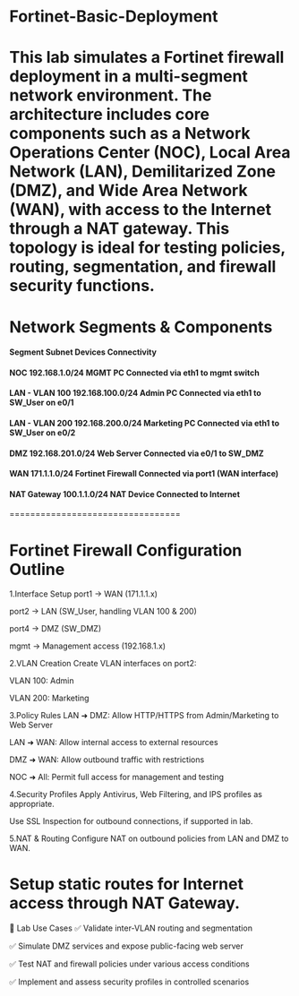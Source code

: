 # Fortinet-Basic-Deployment 


This lab simulates a Fortinet firewall deployment in a multi-segment network environment. The architecture includes core components such as a Network Operations Center (NOC), Local Area Network (LAN), Demilitarized Zone (DMZ), and Wide Area Network (WAN), with access to the Internet through a NAT gateway. This topology is ideal for testing policies, routing, segmentation, and firewall security functions.
=================================
# Network Segments & Components
#### Segment Subnet  Devices Connectivity
#### NOC 192.168.1.0/24  MGMT PC Connected via eth1 to mgmt switch
#### LAN - VLAN 100  192.168.100.0/24    Admin PC    Connected via eth1 to SW_User on e0/1
#### LAN - VLAN 200  192.168.200.0/24    Marketing PC    Connected via eth1 to SW_User on e0/2
#### DMZ 192.168.201.0/24    Web Server  Connected via e0/1 to SW_DMZ
#### WAN 171.1.1.0/24    Fortinet Firewall   Connected via port1 (WAN interface)
#### NAT Gateway 100.1.1.0/24    NAT Device  Connected to Internet
=================================
# Fortinet Firewall Configuration Outline
1.Interface Setup
port1 → WAN (171.1.1.x)

port2 → LAN (SW_User, handling VLAN 100 & 200)

port4 → DMZ (SW_DMZ)

mgmt → Management access (192.168.1.x)

2.VLAN Creation
Create VLAN interfaces on port2:

VLAN 100: Admin

VLAN 200: Marketing

3.Policy Rules
LAN ➜ DMZ: Allow HTTP/HTTPS from Admin/Marketing to Web Server

LAN ➜ WAN: Allow internal access to external resources

DMZ ➜ WAN: Allow outbound traffic with restrictions

NOC ➜ All: Permit full access for management and testing

4.Security Profiles
Apply Antivirus, Web Filtering, and IPS profiles as appropriate.

Use SSL Inspection for outbound connections, if supported in lab.

5.NAT & Routing
Configure NAT on outbound policies from LAN and DMZ to WAN.

Setup static routes for Internet access through NAT Gateway.
====================================
🧪 Lab Use Cases
✅ Validate inter-VLAN routing and segmentation

✅ Simulate DMZ services and expose public-facing web server

✅ Test NAT and firewall policies under various access conditions

✅ Implement and assess security profiles in controlled scenarios



